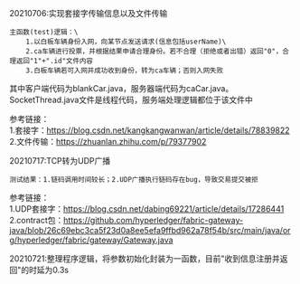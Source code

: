 20210706:实现套接字传输信息以及文件传输

    主函数(test)逻辑：\
        1.以白板车辆身份入网，向某节点发送请求(信息包括userName)\
        2.ca车辆进行投票，并根据结果申请合理身份。若不合理（拒绝或者出错）返回"0"，合理返回"1"+".id"文件内容
        3.白板车辆若可入网并成功收到身份，转为ca车辆；否则入网失败

其中客户端代码为blankCar.java，服务器端代码为caCar.java。SocketThread.java文件是线程代码，服务端处理逻辑都位于该文件中

参考链接：<br>
1.套接字：https://blog.csdn.net/kangkangwanwan/article/details/78839822 <br>
2.文件传输：https://zhuanlan.zhihu.com/p/79377902

20210717:TCP转为UDP广播

    测试结果：1.链码调用时间较长；2.UDP广播执行链码存在bug，导致交易提交被拒

参考链接：<br>
1.UDP套接字：https://blog.csdn.net/dabing69221/article/details/17286441
2.contract包：https://github.com/hyperledger/fabric-gateway-java/blob/26c69ebc3ca5f23d0a8ee5efa9ffbd962a78f54b/src/main/java/org/hyperledger/fabric/gateway/Gateway.java

20210721:整理程序逻辑，将参数初始化封装为一函数，目前"收到信息注册并返回"的时延为0.3s